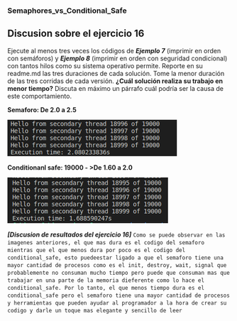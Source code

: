### Semaphores_vs_Conditional_Safe

## Discusion sobre el ejercicio 16 

Ejecute al menos tres veces los códigos de ***Ejemplo 7*** (imprimir en orden con semáforos) y ***Ejemplo 8*** (imprimir en orden con seguridad condicional) con tantos hilos como su sistema operativo permite. Reporte en su readme.md las tres duraciones de cada solución. Tome la menor duración de las tres corridas de cada versión. **¿Cuál solución realiza su trabajo en menor tiempo?** Discuta en máximo un párrafo cuál podría ser la causa de este comportamiento.

**Semaforo: De 2.0 a 2.5**

![Marcado 1](./design/Tiempo_sem.png)

**Conditionanl safe: 19000 - >De 1.60 a 2.0**

![Marcado 1](./design/conditionalsafe.png)

***[Discusion de resultados del ejercicio 16]***
`Como se puede observar en las imagenes anteriores, el que mas dura es el codigo del semaforo mientras que el que menos dura por poco es el codigo del conditional_safe, esto puedeestar ligado a que el semaforo tiene una mayor cantidad de procesos como es el init, destroy, wait, signal que probablemente no consuman mucho tiempo pero puede que consuman mas que trabajar en una parte de la memoria dieferente como lo hace el conditional_safe. Por lo tanto, el que menos tiempo dura es el conditional_safe pero el semaforo tiene una mayor cantidad de procesos y herramientas que pueden ayudar al programador a la hora de crear su codigo y darle un toque mas elegante y sencillo de leer`